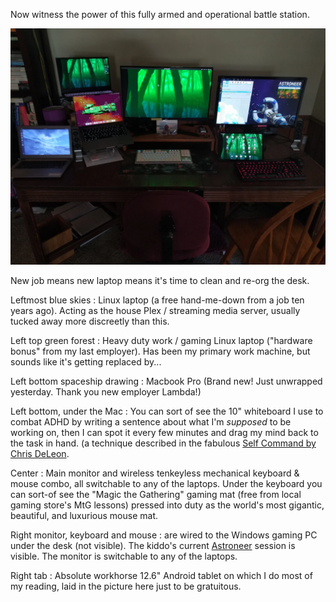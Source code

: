 <!--
.. title: Fully Operational
.. slug: fully-operational
.. date: 2023-09-21 10:51:12 UTC-05:00
.. tags: journal,geek
-->

Now witness the power of this fully armed and operational battle station.

![My desk featuring too many computers](/files/2023/desk-with-computers.webp)

New job means new laptop means it's time to clean and re-org the desk.

Leftmost blue skies
: Linux laptop (a free hand-me-down from a job ten years ago). Acting as the
house Plex / streaming media server, usually tucked away more discreetly than
this.

Left top green forest
: Heavy duty work / gaming Linux laptop ("hardware bonus" from my last
employer). Has been my primary work machine, but sounds like it's getting
replaced by...

Left bottom spaceship drawing
: Macbook Pro (Brand new! Just unwrapped yesterday. Thank you new employer
Lambda!)

Left bottom, under the Mac
: You can sort of see the 10" whiteboard I use to combat ADHD by writing a
sentence about what I'm *supposed* to be working on, then I can spot it every
few minutes and drag my mind back to the task in hand. (a technique described
in the fabulous [Self Command by Chris
DeLeon](https://gamkedo.gumroad.com/l/self-command/).

Center
: Main monitor and wireless tenkeyless mechanical keyboard & mouse combo, all
switchable to any of the laptops. Under the keyboard you can sort-of see the
"Magic the Gathering" gaming mat (free from local gaming store's MtG lessons)
pressed into duty as the world's most gigantic, beautiful, and luxurious mouse
mat.

Right monitor, keyboard and mouse
: are wired to the Windows gaming PC under the desk (not visible). The kiddo's
current [Astroneer](https://store.steampowered.com/app/361420/ASTRONEER/)
session is visible. The monitor is switchable to any of the laptops.

Right tab
: Absolute workhorse 12.6" Android tablet on which I do most of my reading, laid in the picture here just to be gratuitous.

